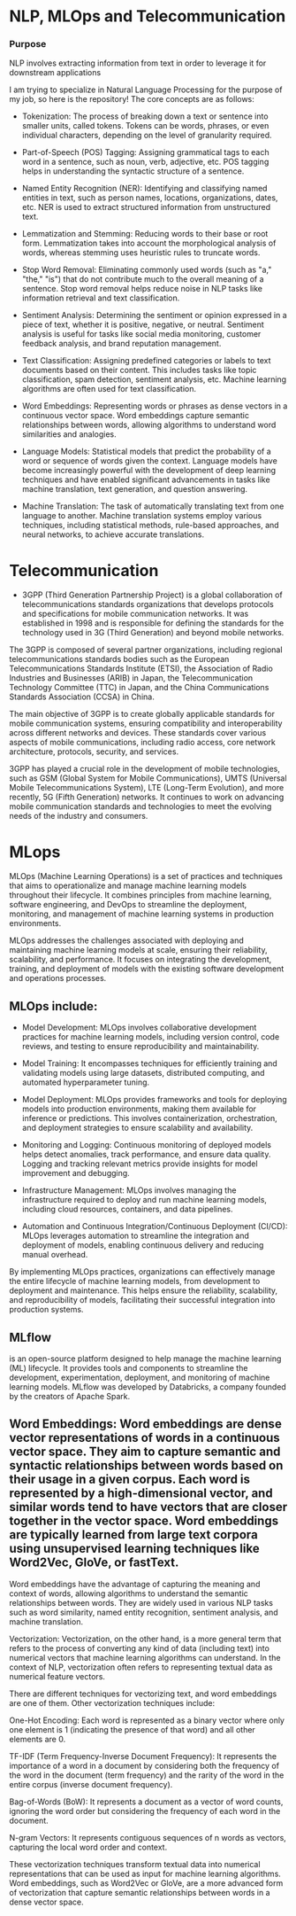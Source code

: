 # NLP, MLOps and Telecommunication 
### Purpose
NLP involves extracting information from text in order to leverage it for downstream applications


I am trying to specialize in Natural Language Processing for the purpose of my job, so here is the repository! 
The core concepts are as follows:  

* Tokenization: The process of breaking down a text or sentence into smaller units, called tokens. Tokens can be words, phrases, or even individual characters, depending on the level of granularity required.

* Part-of-Speech (POS) Tagging: Assigning grammatical tags to each word in a sentence, such as noun, verb, adjective, etc. POS tagging helps in understanding the syntactic structure of a sentence.

* Named Entity Recognition (NER): Identifying and classifying named entities in text, such as person names, locations, organizations, dates, etc. NER is used to extract structured information from unstructured text.

* Lemmatization and Stemming: Reducing words to their base or root form. Lemmatization takes into account the morphological analysis of words, whereas stemming uses heuristic rules to truncate words.

* Stop Word Removal: Eliminating commonly used words (such as "a," "the," "is") that do not contribute much to the overall meaning of a sentence. Stop word removal helps reduce noise in NLP tasks like information retrieval and text classification.

* Sentiment Analysis: Determining the sentiment or opinion expressed in a piece of text, whether it is positive, negative, or neutral. Sentiment analysis is useful for tasks like social media monitoring, customer feedback analysis, and brand reputation management.

* Text Classification: Assigning predefined categories or labels to text documents based on their content. This includes tasks like topic classification, spam detection, sentiment analysis, etc. Machine learning algorithms are often used for text classification.

* Word Embeddings: Representing words or phrases as dense vectors in a continuous vector space. Word embeddings capture semantic relationships between words, allowing algorithms to understand word similarities and analogies.

* Language Models: Statistical models that predict the probability of a word or sequence of words given the context. Language models have become increasingly powerful with the development of deep learning techniques and have enabled significant advancements in tasks like machine translation, text generation, and question answering.

* Machine Translation: The task of automatically translating text from one language to another. Machine translation systems employ various techniques, including statistical methods, rule-based approaches, and neural networks, to achieve accurate translations.

# Telecommunication
* 3GPP (Third Generation Partnership Project) is a global collaboration of telecommunications standards organizations that develops protocols and specifications for mobile communication networks. It was established in 1998 and is responsible for defining the standards for the technology used in 3G (Third Generation) and beyond mobile networks.

The 3GPP is composed of several partner organizations, including regional telecommunications standards bodies such as the European Telecommunications Standards Institute (ETSI), the Association of Radio Industries and Businesses (ARIB) in Japan, the Telecommunication Technology Committee (TTC) in Japan, and the China Communications Standards Association (CCSA) in China.

The main objective of 3GPP is to create globally applicable standards for mobile communication systems, ensuring compatibility and interoperability across different networks and devices. These standards cover various aspects of mobile communications, including radio access, core network architecture, protocols, security, and services.

3GPP has played a crucial role in the development of mobile technologies, such as GSM (Global System for Mobile Communications), UMTS (Universal Mobile Telecommunications System), LTE (Long-Term Evolution), and more recently, 5G (Fifth Generation) networks. It continues to work on advancing mobile communication standards and technologies to meet the evolving needs of the industry and consumers.

# MLops
MLOps (Machine Learning Operations) is a set of practices and techniques that aims to operationalize and manage machine learning models throughout their lifecycle. It combines principles from machine learning, software engineering, and DevOps to streamline the deployment, monitoring, and management of machine learning systems in production environments.

MLOps addresses the challenges associated with deploying and maintaining machine learning models at scale, ensuring their reliability, scalability, and performance. It focuses on integrating the development, training, and deployment of models with the existing software development and operations processes.

## MLOps include:

* Model Development: MLOps involves collaborative development practices for machine learning models, including version control, code reviews, and testing to ensure reproducibility and maintainability.

* Model Training: It encompasses techniques for efficiently training and validating models using large datasets, distributed computing, and automated hyperparameter tuning.

* Model Deployment: MLOps provides frameworks and tools for deploying models into production environments, making them available for inference or predictions. This involves containerization, orchestration, and deployment strategies to ensure scalability and availability.

* Monitoring and Logging: Continuous monitoring of deployed models helps detect anomalies, track performance, and ensure data quality. Logging and tracking relevant metrics provide insights for model improvement and debugging.

* Infrastructure Management: MLOps involves managing the infrastructure required to deploy and run machine learning models, including cloud resources, containers, and data pipelines.

* Automation and Continuous Integration/Continuous Deployment (CI/CD): MLOps leverages automation to streamline the integration and deployment of models, enabling continuous delivery and reducing manual overhead.

By implementing MLOps practices, organizations can effectively manage the entire lifecycle of machine learning models, from development to deployment and maintenance. This helps ensure the reliability, scalability, and reproducibility of models, facilitating their successful integration into production systems.

## MLflow
is an open-source platform designed to help manage the machine learning (ML) lifecycle. It provides tools and components to streamline the development, experimentation, deployment, and monitoring of machine learning models. MLflow was developed by Databricks, a company founded by the creators of Apache Spark.



## Word Embeddings: Word embeddings are dense vector representations of words in a continuous vector space. They aim to capture semantic and syntactic relationships between words based on their usage in a given corpus. Each word is represented by a high-dimensional vector, and similar words tend to have vectors that are closer together in the vector space. Word embeddings are typically learned from large text corpora using unsupervised learning techniques like Word2Vec, GloVe, or fastText.

Word embeddings have the advantage of capturing the meaning and context of words, allowing algorithms to understand the semantic relationships between words. They are widely used in various NLP tasks such as word similarity, named entity recognition, sentiment analysis, and machine translation.

Vectorization: Vectorization, on the other hand, is a more general term that refers to the process of converting any kind of data (including text) into numerical vectors that machine learning algorithms can understand. In the context of NLP, vectorization often refers to representing textual data as numerical feature vectors.

There are different techniques for vectorizing text, and word embeddings are one of them. Other vectorization techniques include:

One-Hot Encoding: Each word is represented as a binary vector where only one element is 1 (indicating the presence of that word) and all other elements are 0.

TF-IDF (Term Frequency-Inverse Document Frequency): It represents the importance of a word in a document by considering both the frequency of the word in the document (term frequency) and the rarity of the word in the entire corpus (inverse document frequency).

Bag-of-Words (BoW): It represents a document as a vector of word counts, ignoring the word order but considering the frequency of each word in the document.

N-gram Vectors: It represents contiguous sequences of n words as vectors, capturing the local word order and context.

These vectorization techniques transform textual data into numerical representations that can be used as input for machine learning algorithms. Word embeddings, such as Word2Vec or GloVe, are a more advanced form of vectorization that capture semantic relationships between words in a dense vector space.


